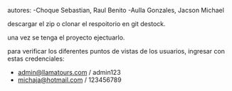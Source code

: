 autores:
-Choque Sebastian, Raul Benito
-Aulla Gonzales, Jacson Michael 

descargar el zip o clonar el respoitorio en git destock.

una vez se tenga el proyecto ejectuarlo.

para verificar los diferentes puntos de vistas de los usuarios, ingresar con estas credenciales:

- admin@llamatours.com / admin123
- michaja@hotmail.com  / 123456789 
